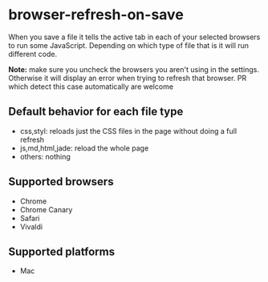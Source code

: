 # browser-refresh-on-save

When you save a file it tells the active tab in each of your selected browsers to run some JavaScript. Depending on which type of file that is it will run different code.

__Note:__ make sure you uncheck the browsers you aren't using in the settings. Otherwise it will display an error when trying to refresh that browser. PR which detect this case automatically are welcome

## Default behavior for each file type

- css,styl: reloads just the CSS files in the page without doing a full refresh
- js,md,html,jade: reload the whole page
- others: nothing

## Supported browsers

- Chrome
- Chrome Canary
- Safari
- Vivaldi

## Supported platforms

- Mac
